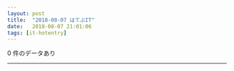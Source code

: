 ```yaml
---
layout: post
title:  "2018-08-07 はてぶIT"
date:   2018-08-07 21:01:06
tags: [it-hotentry]
---
```

0 件のデータあり

<hr>
